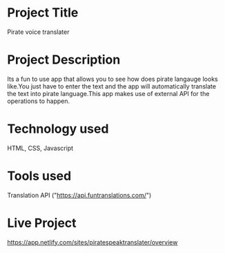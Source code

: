 # Project Title

Pirate voice translater


# Project Description

Its a fun to use app that allows you to see how does pirate langauge looks like.You just have to enter the text and the app will automatically translate the text into pirate language.This app makes use of external API for the operations to happen.


# Technology used

HTML, CSS, Javascript


# Tools used

Translation API ("https://api.funtranslations.com/")


# Live Project
https://app.netlify.com/sites/piratespeaktranslater/overview
